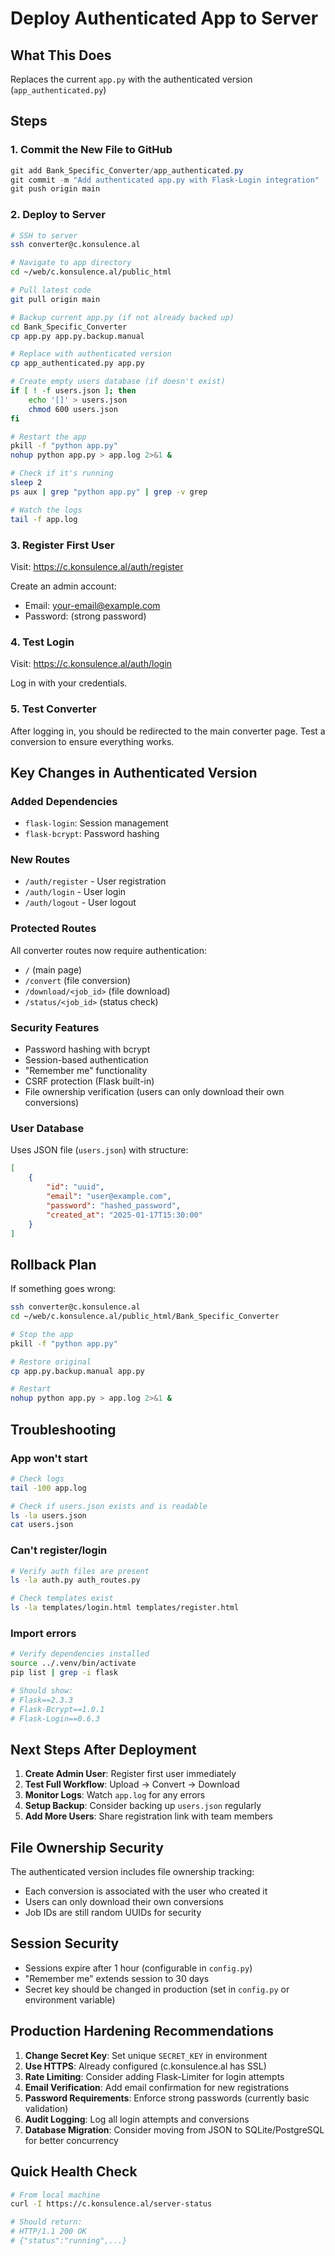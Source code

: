 # Deploy Authenticated App to Server

## What This Does
Replaces the current `app.py` with the authenticated version (`app_authenticated.py`)

## Steps

### 1. Commit the New File to GitHub
```powershell
git add Bank_Specific_Converter/app_authenticated.py
git commit -m "Add authenticated app.py with Flask-Login integration"
git push origin main
```

### 2. Deploy to Server
```bash
# SSH to server
ssh converter@c.konsulence.al

# Navigate to app directory
cd ~/web/c.konsulence.al/public_html

# Pull latest code
git pull origin main

# Backup current app.py (if not already backed up)
cd Bank_Specific_Converter
cp app.py app.py.backup.manual

# Replace with authenticated version
cp app_authenticated.py app.py

# Create empty users database (if doesn't exist)
if [ ! -f users.json ]; then
    echo '[]' > users.json
    chmod 600 users.json
fi

# Restart the app
pkill -f "python app.py"
nohup python app.py > app.log 2>&1 &

# Check if it's running
sleep 2
ps aux | grep "python app.py" | grep -v grep

# Watch the logs
tail -f app.log
```

### 3. Register First User
Visit: https://c.konsulence.al/auth/register

Create an admin account:
- Email: your-email@example.com
- Password: (strong password)

### 4. Test Login
Visit: https://c.konsulence.al/auth/login

Log in with your credentials.

### 5. Test Converter
After logging in, you should be redirected to the main converter page.
Test a conversion to ensure everything works.

## Key Changes in Authenticated Version

### Added Dependencies
- `flask-login`: Session management
- `flask-bcrypt`: Password hashing

### New Routes
- `/auth/register` - User registration
- `/auth/login` - User login
- `/auth/logout` - User logout

### Protected Routes
All converter routes now require authentication:
- `/` (main page)
- `/convert` (file conversion)
- `/download/<job_id>` (file download)
- `/status/<job_id>` (status check)

### Security Features
- Password hashing with bcrypt
- Session-based authentication
- "Remember me" functionality
- CSRF protection (Flask built-in)
- File ownership verification (users can only download their own conversions)

### User Database
Uses JSON file (`users.json`) with structure:
```json
[
    {
        "id": "uuid",
        "email": "user@example.com",
        "password": "hashed_password",
        "created_at": "2025-01-17T15:30:00"
    }
]
```

## Rollback Plan
If something goes wrong:

```bash
ssh converter@c.konsulence.al
cd ~/web/c.konsulence.al/public_html/Bank_Specific_Converter

# Stop the app
pkill -f "python app.py"

# Restore original
cp app.py.backup.manual app.py

# Restart
nohup python app.py > app.log 2>&1 &
```

## Troubleshooting

### App won't start
```bash
# Check logs
tail -100 app.log

# Check if users.json exists and is readable
ls -la users.json
cat users.json
```

### Can't register/login
```bash
# Verify auth files are present
ls -la auth.py auth_routes.py

# Check templates exist
ls -la templates/login.html templates/register.html
```

### Import errors
```bash
# Verify dependencies installed
source ../.venv/bin/activate
pip list | grep -i flask

# Should show:
# Flask==2.3.3
# Flask-Bcrypt==1.0.1
# Flask-Login==0.6.3
```

## Next Steps After Deployment

1. **Create Admin User**: Register first user immediately
2. **Test Full Workflow**: Upload → Convert → Download
3. **Monitor Logs**: Watch `app.log` for any errors
4. **Setup Backup**: Consider backing up `users.json` regularly
5. **Add More Users**: Share registration link with team members

## File Ownership Security

The authenticated version includes file ownership tracking:
- Each conversion is associated with the user who created it
- Users can only download their own conversions
- Job IDs are still random UUIDs for security

## Session Security

- Sessions expire after 1 hour (configurable in `config.py`)
- "Remember me" extends session to 30 days
- Secret key should be changed in production (set in `config.py` or environment variable)

## Production Hardening Recommendations

1. **Change Secret Key**: Set unique `SECRET_KEY` in environment
2. **Use HTTPS**: Already configured (c.konsulence.al has SSL)
3. **Rate Limiting**: Consider adding Flask-Limiter for login attempts
4. **Email Verification**: Add email confirmation for new registrations
5. **Password Requirements**: Enforce strong passwords (currently basic validation)
6. **Audit Logging**: Log all login attempts and conversions
7. **Database Migration**: Consider moving from JSON to SQLite/PostgreSQL for better concurrency

## Quick Health Check
```bash
# From local machine
curl -I https://c.konsulence.al/server-status

# Should return:
# HTTP/1.1 200 OK
# {"status":"running",...}
```

